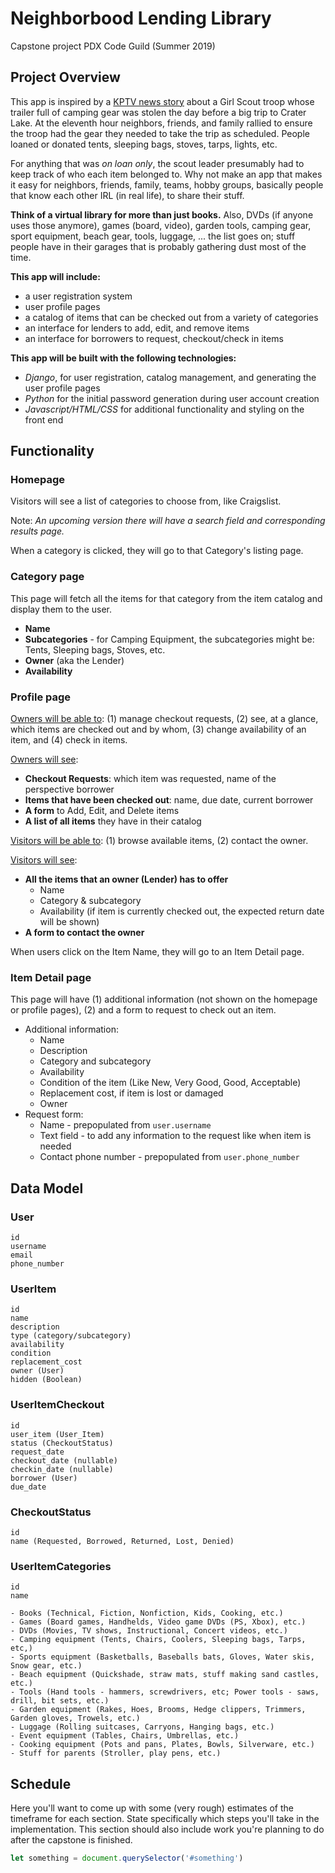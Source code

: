 # Neighborbood Lending Library
Capstone project PDX Code Guild (Summer 2019)

## Project Overview

This app is inspired by a <a href="https://www.kptv.com/news/scout-troop-asks-for-help-finding-trailer-stolen-day-before/article_a3fb09f2-ae98-11e9-aab6-8fca529363ff.html" target="\_blank">KPTV news story</a> about a Girl Scout troop whose trailer full of camping gear was stolen the day before a big trip to Crater Lake. At the eleventh hour neighbors, friends, and family rallied to ensure the troop had the gear they needed to take the trip as scheduled. People loaned or donated tents, sleeping bags, stoves, tarps, lights, etc.

For anything that was _on loan only_, the scout leader presumably had to keep track of who each item belonged to. Why not make an app that makes it easy for neighbors, friends, family, teams, hobby groups, basically people that know each other IRL (in real life), to share their stuff.

**Think of a virtual library for more than just books.** Also, DVDs (if anyone uses those anymore), games (board, video), garden tools, camping gear, sport equipment, beach gear, tools, luggage, ... the list goes on; stuff people have in their garages that is probably gathering dust most of the time.

**This app will include:**
- a user registration system
- user profile pages
- a catalog of items that can be checked out from a variety of categories
- an interface for lenders to add, edit, and remove items
- an interface for borrowers to request, checkout/check in items

**This app will be built with the following technologies:**
- _Django_, for user registration, catalog management, and generating the user profile pages
- _Python_ for the initial password generation during user account creation
- _Javascript/HTML/CSS_ for additional functionality and styling on the front end

## Functionality

### Homepage ###
Visitors will see a list of categories to choose from, like Craigslist.

Note: *An upcoming version there will have a search field and corresponding results page.*

When a category is clicked, they will go to that Category's listing page.

### Category page ###
This page will fetch all the items for that category from the item catalog and display them to the user.

- **Name**
- **Subcategories** - for Camping Equipment, the subcategories might be: Tents, Sleeping bags, Stoves, etc.
- **Owner** (aka the Lender)
- **Availability**

### Profile page ###
<u>Owners will be able to</u>: (1) manage checkout requests, (2) see, at a glance, which items are checked out and by whom, (3) change availability of an item, and (4) check in items.

<u>Owners will see</u>:
- **Checkout Requests**: which item was requested, name of the perspective borrower
- **Items that have been checked out**: name, due date, current borrower
- **A form** to Add, Edit, and Delete items
- **A list of all items** they have in their catalog

<u>Visitors will be able to</u>: (1) browse available items, (2) contact the owner.

<u>Visitors will see</u>:
- **All the items that an owner (Lender) has to offer**
  - Name
  - Category & subcategory
  - Availability (if item is currently checked out, the expected return date will be shown)
- **A form to contact the owner**

When users click on the Item Name, they will go to an Item Detail page.

### Item Detail page ###
This page will have (1) additional information (not shown on the homepage or profile pages), (2) and a form to request to check out an item.
- Additional information:
  - Name
  - Description
  - Category and subcategory
  - Availability
  - Condition of the item (Like New, Very Good, Good, Acceptable)
  - Replacement cost, if item is lost or damaged
  - Owner
- Request form:
  - Name - prepopulated from ```user.username```
  - Text field - to add any information to the request like when item is needed
  - Contact phone number - prepopulated from ```user.phone_number```

## Data Model

### User ###
```
id
username
email
phone_number
```
### UserItem ###
```
id
name
description
type (category/subcategory)
availability
condition
replacement_cost
owner (User)
hidden (Boolean)
```
### UserItemCheckout ###
```
id
user_item (User_Item)
status (CheckoutStatus)
request_date
checkout_date (nullable)
checkin_date (nullable)
borrower (User)
due_date
```
### CheckoutStatus ###
```
id
name (Requested, Borrowed, Returned, Lost, Denied)
```
### UserItemCategories ###
```
id
name

- Books (Technical, Fiction, Nonfiction, Kids, Cooking, etc.)
- Games (Board games, Handhelds, Video game DVDs (PS, Xbox), etc.)
- DVDs (Movies, TV shows, Instructional, Concert videos, etc.)
- Camping equipment (Tents, Chairs, Coolers, Sleeping bags, Tarps, etc,)
- Sports equipment (Basketballs, Baseballs bats, Gloves, Water skis, Snow gear, etc.)
- Beach equipment (Quickshade, straw mats, stuff making sand castles, etc.)
- Tools (Hand tools - hammers, screwdrivers, etc; Power tools - saws, drill, bit sets, etc.)
- Garden equipment (Rakes, Hoes, Brooms, Hedge clippers, Trimmers, Garden gloves, Trowels, etc.)
- Luggage (Rolling suitcases, Carryons, Hanging bags, etc.)
- Event equipment (Tables, Chairs, Umbrellas, etc.)
- Cooking equipment (Pots and pans, Plates, Bowls, Silverware, etc.)
- Stuff for parents (Stroller, play pens, etc.)
```

## Schedule

Here you'll want to come up with some (very rough) estimates of the timeframe for each section. State specifically which steps you'll take in the implementation. This section should also include work you're planning to do after the capstone is finished.

```Javascript
let something = document.querySelector('#something')
```
